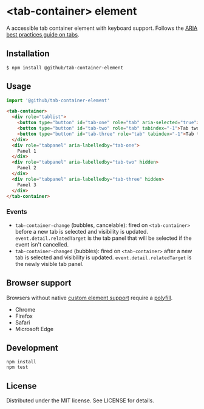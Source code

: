 # &lt;tab-container&gt; element

A accessible tab container element with keyboard support. Follows the [ARIA best practices guide on tabs](https://www.w3.org/TR/wai-aria-practices/#tabpanel).

## Installation

```
$ npm install @github/tab-container-element
```

## Usage

```js
import '@github/tab-container-element'
```

```html
<tab-container>
  <div role="tablist">
    <button type="button" id="tab-one" role="tab" aria-selected="true">Tab one</button>
    <button type="button" id="tab-two" role="tab" tabindex="-1">Tab two</button>
    <button type="button" id="tab-three" role="tab" tabindex="-1">Tab three</button>
  </div>
  <div role="tabpanel" aria-labelledby="tab-one">
    Panel 1
  </div>
  <div role="tabpanel" aria-labelledby="tab-two" hidden>
    Panel 2
  </div>
  <div role="tabpanel" aria-labelledby="tab-three" hidden>
    Panel 3
  </div>
</tab-container>
```

### Events

- `tab-container-change` (bubbles, cancelable): fired on `<tab-container>` before a new tab is selected and visibility is updated. `event.detail.relatedTarget` is the tab panel that will be selected if the event isn't cancelled.
- `tab-container-changed` (bubbles): fired on `<tab-container>` after a new tab is selected and visibility is updated. `event.detail.relatedTarget` is the newly visible tab panel.

## Browser support

Browsers without native [custom element support][support] require a [polyfill][].

- Chrome
- Firefox
- Safari
- Microsoft Edge

[support]: https://caniuse.com/#feat=custom-elementsv1
[polyfill]: https://github.com/webcomponents/polyfills/tree/master/packages/custom-elements

## Development

```
npm install
npm test
```

## License

Distributed under the MIT license. See LICENSE for details.

